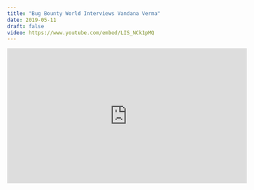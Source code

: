 ```yaml
---
title: "Bug Bounty World Interviews Vandana Verma"
date: 2019-05-11
draft: false
video: https://www.youtube.com/embed/LIS_NCk1pMQ
---
```


<iframe width="560" height="315" src="https://www.youtube.com/embed/LIS_NCk1pMQ" frameborder="0" allow="accelerometer; autoplay; clipboard-write; encrypted-media; gyroscope; picture-in-picture" allowfullscreen></iframe>